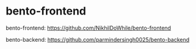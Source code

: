 # bento-frontend
bento-frontend:  https://github.com/NikhilDoWhile/bento-frontend


bento-backend: https://github.com/parmindersingh0025/bento-backend
